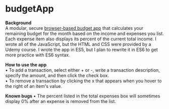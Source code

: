 # budgetApp
<b>Background</b><br>
A modular, secure [browser-based budget app](https://verumemanio.github.io/budgetApp/) that calculates your remaining budget for the month based on the income and expenses you list. Each expense item also displays its percent of the current total income. I wrote all of the JavaScript, but the HTML and CSS were provided by a Udemy course. I wrote the app in ES5, but I plan to rewrite it in ES6 to get more practice with ES6 syntax.

<b>How to use the app</b><br>
• To add a transaction, select either + or -, write a transaction description, specify the amount, and then click the check box.<br>
• To remove a transaction by clicking the x that appears when you hover to the right of an item's value.

<b>Known bugs</b>
• The percent listed in the total expenses box will sometimes display 0% after an expense is removed from the list.

